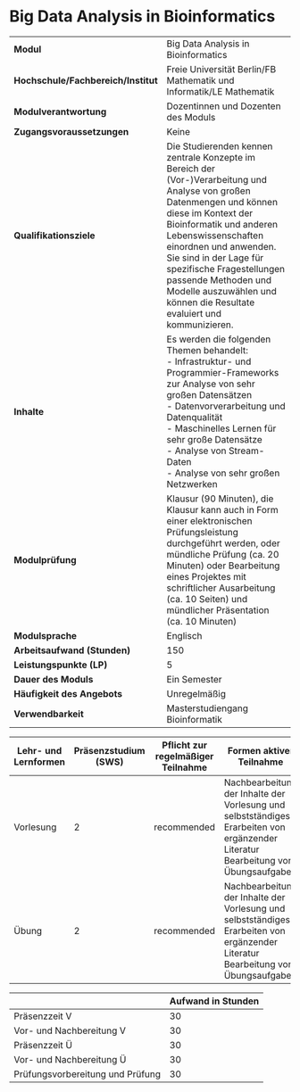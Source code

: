 # Big Data Analysis in Bioinformatics
|                                    |   |
|------------------------------------|---|
|**Modul**                           | Big Data Analysis in Bioinformatics |
|**Hochschule/Fachbereich/Institut** | Freie Universität Berlin/FB Mathematik und Informatik/LE Mathematik |
|**Modulverantwortung**              | Dozentinnen und Dozenten des Moduls |
|**Zugangsvoraussetzungen**          | Keine |
|**Qualifikationsziele**             | Die Studierenden kennen zentrale Konzepte im Bereich der (Vor-)Verarbeitung und Analyse von großen Datenmengen und können diese im Kontext der Bioinformatik und anderen Lebenswissenschaften einordnen und anwenden. Sie sind in der Lage für spezifische Fragestellungen passende Methoden und Modelle auszuwählen und können die Resultate evaluiert und kommunizieren. |
|**Inhalte**                         | Es werden die folgenden Themen behandelt:<br>- Infrastruktur- und Programmier-Frameworks zur Analyse von sehr großen Datensätzen<br>- Datenvorverarbeitung und Datenqualität<br>- Maschinelles Lernen für sehr große Datensätze<br>- Analyse von Stream-Daten<br>- Analyse von sehr großen Netzwerken |
|**Modulprüfung**                    | Klausur (90 Minuten), die Klausur kann auch in Form einer elektronischen Prüfungsleistung durchgeführt werden, oder mündliche Prüfung (ca. 20 Minuten) oder Bearbeitung eines Projektes mit schriftlicher Ausarbeitung (ca. 10 Seiten) und mündlicher Präsentation (ca. 10 Minuten) |
|**Modulsprache**                    | Englisch |
|**Arbeitsaufwand (Stunden)**        | 150 |
|**Leistungspunkte (LP)**            | 5 |
|**Dauer des Moduls**                | Ein Semester |
|**Häufigkeit des Angebots**         | Unregelmäßig |
|**Verwendbarkeit**                  | Masterstudiengang Bioinformatik |

| Lehr- und Lernformen | Präsenzstudium <br> (SWS) | Pflicht zur regelmäßiger Teilnahme | Formen aktiver Teilnahme |
| ---------------------|---------------------------|------------------------------------|------------------------- |
| Vorlesung            | 2                         | recommended                        | Nachbearbeitung der Inhalte der Vorlesung und selbstständiges Erarbeiten von ergänzender Literatur<br>Bearbeitung von Übungsaufgaben |
| Übung                | 2                         | recommended                        | Nachbearbeitung der Inhalte der Vorlesung und selbstständiges Erarbeiten von ergänzender Literatur<br>Bearbeitung von Übungsaufgaben |

|   | Aufwand in Stunden |
| - |--------------------|
| Präsenzzeit V                            | 30    |
| Vor- und Nachbereitung V                 | 30    |
| Präsenzzeit Ü                            | 30    |
| Vor- und Nachbereitung Ü                 | 30    |
| Prüfungsvorbereitung und Prüfung         | 30    |
